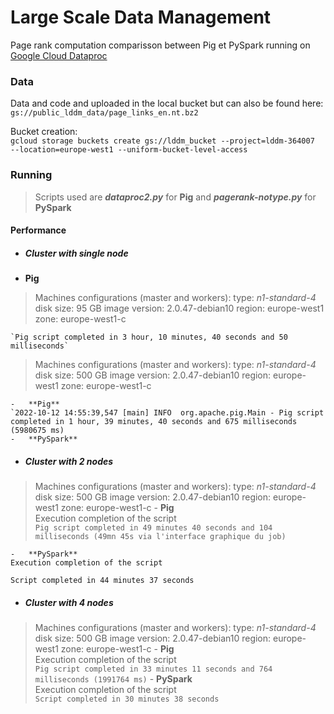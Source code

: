 # Large Scale Data Management
Page rank computation comparisson between Pig et PySpark running on [Google Cloud Dataproc](https://cloud.google.com/dataproc?hl=en)  

### Data 
Data and code and uploaded in the local bucket but can also be found here: 
`gs://public_lddm_data/page_links_en.nt.bz2`  

Bucket creation:   
`gcloud storage buckets create gs://lddm_bucket --project=lddm-364007  --location=europe-west1 --uniform-bucket-level-access`  

### Running
> Scripts used are ***dataproc2.py*** for **Pig** and ***pagerank-notype.py*** for **PySpark**  

#### Performance
- ##### Cluster with single node  
-   **Pig**
> Machines configurations (master and workers):
        type: *n1-standard-4*  
        disk size: 95 GB
        image version: 2.0.47-debian10
        region: europe-west1
        zone: europe-west1-c 
    
    `Pig script completed in 3 hour, 10 minutes, 40 seconds and 50 milliseconds`  
    
> Machines configurations (master and workers):
        type: *n1-standard-4*  
        disk size: 500 GB
        image version: 2.0.47-debian10
        region: europe-west1
        zone: europe-west1-c   
          
    -   **Pig**  
    `2022-10-12 14:55:39,547 [main] INFO  org.apache.pig.Main - Pig script completed in 1 hour, 39 minutes, 40 seconds and 675 milliseconds (5980675 ms)  
    -   **PySpark**   
- ##### Cluster with 2 nodes 
> Machines configurations (master and workers):
        type: *n1-standard-4*  
        disk size: 500 GB
        image version: 2.0.47-debian10
        region: europe-west1
        zone: europe-west1-c 
    -   **Pig**  
    Execution completion of the script  
`Pig script completed in 49 minutes 40 seconds and 104 milliseconds (49mn 45s via l'interface graphique du job)`

    -   **PySpark**   
    Execution completion of the script  
`Script completed in 44 minutes 37 seconds `
- ##### Cluster with 4 nodes 
> Machines configurations (master and workers):
        type: *n1-standard-4*  
        disk size: 500 GB
        image version: 2.0.47-debian10
        region: europe-west1
        zone: europe-west1-c 
    -   **Pig**  
    Execution completion of the script  
    `Pig script completed in 33 minutes 11 seconds and 764 milliseconds (1991764 ms)`
    -   **PySpark**   
    Execution completion of the script  
    `Script completed in 30 minutes 38 seconds`
